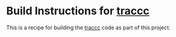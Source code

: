 # Build Instructions for [traccc](https://github.com/acts-project/traccc)

This is a recipe for building the
[traccc](https://github.com/acts-project/traccc) code as part of this project.
